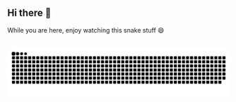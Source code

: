 ## Hi there 👋

While you are here, enjoy watching this snake stuff 😄

<br clear="both">

<img src="https://raw.githubusercontent.com/leaked/leaked/output/snake-dark.svg" alt="snake-animation" />
